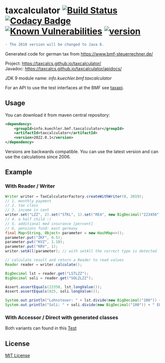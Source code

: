 # taxcalculator [![Build Status](https://travis-ci.com/taxcalcs/taxcalculator.svg?branch=master)](https://travis-ci.com/taxcalcs/taxcalculator) [![Codacy Badge](https://app.codacy.com/project/badge/Grade/2114070fa29540bf989ccc3e862cceb5)](https://www.codacy.com/gh/taxcalcs/taxcalculator/dashboard) [![Known Vulnerabilities](https://snyk.io/test/github/taxcalcs/taxcalculator/badge.svg?targetFile=pom.xml)](https://snyk.io/test/github/taxcalcs/taxcalculator?targetFile=pom.xml) [![version](https://maven-badges.herokuapp.com/maven-central/info.kuechler.bmf.taxcalculator/taxcalculator/badge.svg)](http://search.maven.org/#search|gav|1|g%3A%22info.kuechler.bmf.taxcalculator%22%20AND%20a%3A%22taxcalculator%22) 

```diff
- The 2018 version will be changed to Java 8. 
```

Generated code for german tax from <https://www.bmf-steuerrechner.de/>

Project: <https://taxcalcs.github.io/taxcalculator/>  
Javadoc: <https://taxcalcs.github.io/taxcalculator/apidocs/>

JDK 9 module name: *info.kuechler.bmf.taxcalculator*

For an API to use the test interfaces at the BMF see [taxapi](https://github.com/admiralsmaster/taxapi/).

## Usage

You can download it from maven central repository:

```xml
<dependency>
    <groupId>info.kuechler.bmf.taxcalculator</groupId>
    <artifactId>taxcalculator</artifactId>
    <version>2022.0.1</version>
</dependency>
```

Versions are backwards compatible. You can use the latest version and can use the calculations since 2006.

## Example

### With Reader / Writer

```java
Writer writer = TaxCalculatorFactory.createWithWriter(0, 2019);
// 1. monthly payment
// 2. tax class
// 3. income in cent
writer.set("LZZ", 2).set("STKL", 1).set("RE4", new BigDecimal("223456"));
// 4. a half child :)
// 5. additional med insurance [percent]
// 6. pensions fund: east germany
final Map<String, Object> parameter = new HashMap<>();
parameter.put("ZKF", 0.5);
parameter.put("KVZ", 1.10);
parameter.put("KRV", 1);
writer.setAll(parameter); // with setAll the correct type is detected

// calculate result and return a Reader to read values
Reader reader = writer.calculate();

BigDecimal lst = reader.get("LSTLZZ");
BigDecimal soli = reader.get("SOLZLZZ");

Assert.assertEquals(23350, lst.longValue());
Assert.assertEquals(825, soli.longValue());

System.out.println("Lohnsteuer: " + lst.divide(new BigDecimal("100")) + " EUR");
System.out.println("Soli: " + soli.divide(new BigDecimal("100")) + " EUR");
```

### With Accessor / Direct with generated classes

Both variants can found in this [Test](https://github.com/taxcalcs/taxcalculator/blob/master/src/test/java/info/kuechler/bmf/taxcalculator/DocumentationExampleTest.java)

## License

[MIT License](http://opensource.org/licenses/mit-license.php)
